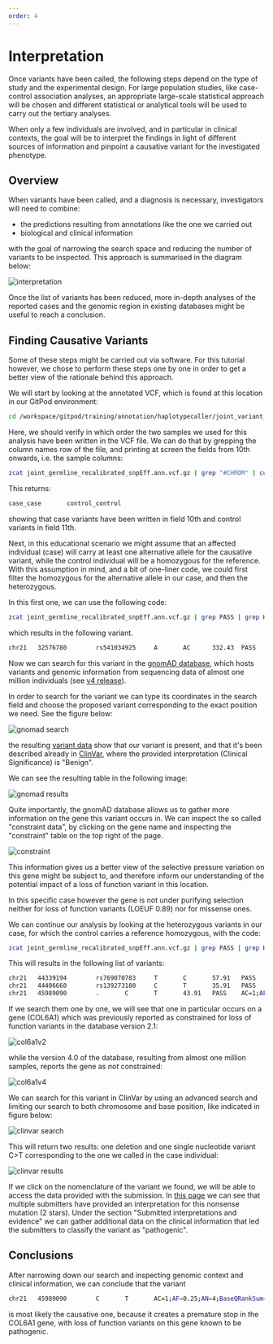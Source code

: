 ```yaml
---
order: 4
---
```


# Interpretation

Once variants have been called, the following steps depend on the type of study and the experimental design.
For large population studies, like case-control association analyses, an appropriate large-scale statistical approach will be chosen and different statistical or analytical tools will be used to carry out the tertiary analyses.

When only a few individuals are involved, and in particular in clinical contexts, the goal will be to interpret the findings in light of different sources of information and pinpoint a causative variant for the investigated phenotype.

## Overview

When variants have been called, and a diagnosis is necessary, investigators will need to combine:

-   the predictions resulting from annotations like the one we carried out
-   biological and clinical information

with the goal of narrowing the search space and reducing the number of variants to be inspected.
This approach is summarised in the diagram below:

![interpretation](./img/interpretation.excalidraw.svg)


Once the list of variants has been reduced, more in-depth analyses of the reported cases and the genomic region in existing databases might be useful to reach a conclusion.

## Finding Causative Variants

Some of these steps might be carried out via software. For this tutorial however, we chose to perform these steps one by one in order to get a better view of the rationale behind this approach.

We will start by looking at the annotated VCF, which is found at this location in our GitPod environment:

```bash
cd /workspace/gitpod/training/annotation/haplotypecaller/joint_variant_calling
```

Here, we should verify in which order the two samples we used for this analysis have been written in the VCF file. We can do that by grepping the column names row of the file, and printing at screen the fields from 10th onwards, i.e. the sample columns:

```bash
zcat joint_germline_recalibrated_snpEff.ann.vcf.gz | grep "#CHROM" | cut -f 10-
```

This returns:

```bash
case_case       control_control
```

showing that case variants have been written in field 10th and control variants in field 11th.

Next, in this educational scenario we might assume that an affected individual (case) will carry at least one alternative allele for the causative variant, while the control individual will be a homozygous for the reference.
With this assumption in mind, and a bit of one-liner code, we could first filter the homozygous for the alternative allele in our case, and then the heterozygous.

In this first one, we can use the following code:

```bash
zcat joint_germline_recalibrated_snpEff.ann.vcf.gz | grep PASS | grep HIGH | perl -nae 'if($F[10]=~/0\/0/ && $F[9]=~/1\/1/){print $_;}'
```

which results in the following variant.

```bash
chr21   32576780        rs541034925     A       AC      332.43  PASS    AC=2;AF=0.5;AN=4;DB;DP=94;ExcessHet=0;FS=0;MLEAC=2;MLEAF=0.5;MQ=60;POSITIVE_TRAIN_SITE;QD=33.24;SOR=3.258;VQSLOD=953355.11;culprit=FS;ANN=AC|frameshift_variant|HIGH|TCP10L|ENSG00000242220|transcript|ENST00000300258.8|protein_coding|5/5|c.641dupG|p.Val215fs|745/3805|641/648|214/215||,AC|frameshift_variant|HIGH|CFAP298-TCP10L|ENSG00000265590|transcript|ENST00000673807.1|protein_coding|8/8|c.1163dupG|p.Val389fs|1785/4781|1163/1170|388/389||  GT:AD:DP:GQ:PL  1/1:0,10:10:30:348,30,0 0/0:81,0:81:99:0,119,1600
```

Now we can search for this variant in the [gnomAD database](https://gnomad.broadinstitute.org), which hosts variants and genomic information from sequencing data of almost one million individuals (see [v4 release](https://gnomad.broadinstitute.org/news/2023-11-gnomad-v4-0/)).

In order to search for the variant we can type its coordinates in the search field and choose the proposed variant corresponding to the exact position we need. See the figure below:

![gnomad search](./img/gnomad_search.png)

the resulting [variant data](https://gnomad.broadinstitute.org/region/21-32576780-32576780?dataset=gnomad_r4) show that our variant is present, and that it's been described already in [ClinVar](https://www.ncbi.nlm.nih.gov/clinvar/), where the provided interpretation (Clinical Significance) is "Benign".

We can see the resulting table in the following image:

![gnomad results](./img/gnomad_var_present.png)

Quite importantly, the gnomAD database allows us to gather more information on the gene this variant occurs in. We can inspect the so called "constraint data", by clicking on the gene name and inspecting the "constraint" table on the top right of the page.

![constraint](./img/gnomAD_constraint.png)

This information gives us a better view of the selective pressure variation on this gene might be subject to, and therefore inform our understanding of the potential impact of a loss of function variant in this location.

In this specific case however the gene is not under purifying selection neither for loss of function variants (LOEUF 0.89) nor for missense ones.

We can continue our analysis by looking at the heterozygous variants in our case, for which the control carries a reference homozygous, with the code:

```bash
zcat joint_germline_recalibrated_snpEff.ann.vcf.gz | grep PASS | grep HIGH | perl -nae 'if($F[10]=~/0\/0/ && $F[9]=~/0\/1/){print $_;}'
```

This will results in the following list of variants:

```bash
chr21   44339194        rs769070783     T       C       57.91   PASS    AC=1;AF=0.25;AN=4;BaseQRankSum=-2.373;DB;DP=84;ExcessHet=0;FS=0;MLEAC=1;MLEAF=0.25;MQ=60;MQRankSum=0;POSITIVE_TRAIN_SITE;QD=3.41;ReadPosRankSum=-0.283;SOR=0.859;VQSLOD=198.85;culprit=FS;ANN=C|start_lost|HIGH|CFAP410|ENSG00000160226|transcript|ENST00000397956.7|protein_coding|1/7|c.1A>G|p.Met1?|200/1634|1/1128|1/375||,C|upstream_gene_variant|MODIFIER|ENSG00000232969|ENSG00000232969|transcript|ENST00000426029.1|pseudogene||n.-182T>C|||||182|,C|downstream_gene_variant|MODIFIER|ENSG00000184441|ENSG00000184441|transcript|ENST00000448927.1|pseudogene||n.*3343T>C|||||3343|;LOF=(CFAP410|ENSG00000160226|1|1.00)   GT:AD:DP:GQ:PL  0/1:8,9:17:66:66,0,71   0/0:67,0:67:99:0,118,999
chr21   44406660        rs139273180     C       T       35.91   PASS    AC=1;AF=0.25;AN=4;BaseQRankSum=-4.294;DB;DP=127;ExcessHet=0;FS=5.057;MLEAC=1;MLEAF=0.25;MQ=60;MQRankSum=0;POSITIVE_TRAIN_SITE;QD=0.51;ReadPosRankSum=0.526;SOR=1.09;VQSLOD=269.00;culprit=FS;ANN=T|stop_gained|HIGH|TRPM2|ENSG00000142185|transcript|ENST00000397932.6|protein_coding|19/33|c.2857C>T|p.Gln953*|2870/5216|2857/4662|953/1553||;LOF=(TRPM2|ENSG00000142185|1|1.00);NMD=(TRPM2|ENSG00000142185|1|1.00)       GT:AD:DP:GQ:PL  0/1:48,22:71:44:44,0,950        0/0:51,0:51:99:0,100,899
chr21   45989090        .       C       T       43.91   PASS    AC=1;AF=0.25;AN=4;BaseQRankSum=2.65;DP=89;ExcessHet=0;FS=4.359;MLEAC=1;MLEAF=0.25;MQ=60;MQRankSum=0;QD=2.58;ReadPosRankSum=-1.071;SOR=1.863;VQSLOD=240.19;culprit=FS;ANN=T|stop_gained|HIGH|COL6A1|ENSG00000142156|transcript|ENST00000361866.8|protein_coding|9/35|c.811C>T|p.Arg271*|892/4203|811/3087|271/1028||;LOF=(COL6A1|ENSG00000142156|1|1.00);NMD=(COL6A1|ENSG00000142156|1|1.00)        GT:AD:DP:GQ:PL  0/1:10,7:18:51:52,0,51  0/0:70,0:70:99:0,120,1800
```

If we search them one by one, we will see that one in particular occurs on a gene (COL6A1) which was previously reported as constrained for loss of function variants in the database version 2.1:

![col6a1v2](./img/gnomAD_COL6A1_v2.1.png)

while the version 4.0 of the database, resulting from almost one million samples, reports the gene as _not_ constrained:

![col6a1v4](./img/gnomAD_COL6A1_v4.0.png)

We can search for this variant in ClinVar by using an advanced search and limiting our search to both chromosome and base position, like indicated in figure below:

![clinvar search](./img/clinvar_search.png)

This will return two results: one deletion and one single nucleotide variant C>T corresponding to the one we called in the case individual:

![clinvar results](./img/clinvar_results.png)

If we click on the nomenclature of the variant we found, we will be able to access the data provided with the submission. In [this page](https://www.ncbi.nlm.nih.gov/clinvar/variation/497373/) we can see that multiple submitters have provided an interpretation for this nonsense mutation (2 stars).
Under the section "Submitted interpretations and evidence" we can gather additional data on the clinical information that led the submitters to classify the variant as "pathogenic".

## Conclusions

After narrowing down our search and inspecting genomic context and clinical information, we can conclude that the variant

```bash
chr21   45989090        C       T       AC=1;AF=0.25;AN=4;BaseQRankSum=2.37;DP=86;ExcessHet=0;FS=0;MLEAC=1;MLEAF=0.25;MQ=60;MQRankSum=0;QD=2.99;ReadPosRankSum=-0.737;SOR=1.022;VQSLOD=9.09;culprit=QD;ANN=T|stop_gained|HIGH|COL6A1|ENSG00000142156|transcript|ENST00000361866.8|protein_coding|9/35|c.811C>T|p.Arg271*|892/4203|811/3087|271/1028||;LOF=(COL6A1|ENSG00000142156|1|1.00);NMD=(COL6A1|ENSG00000142156|1|1.00)     GT:AD:DP:GQ:PL       0/1:8,6:15:40:50,0,40   0/0:70,0:70:99:0,112,1494
```

is most likely the causative one, because it creates a premature stop in the COL6A1 gene, with loss of function variants on this gene known to be pathogenic.
